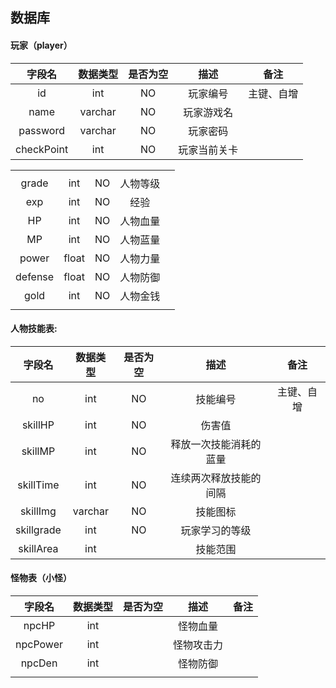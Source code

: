 ## 数据库

#### 玩家（player）

|   字段名   | 数据类型 | 是否为空 |     描述     |    备注    |
| :--------: | :------: | :------: | :----------: | :--------: |
|     id     |   int    |    NO    |   玩家编号   | 主键、自增 |
|    name    | varchar  |    NO    |  玩家游戏名  |            |
|  password  | varchar  |    NO    |   玩家密码   |            |
| checkPoint |   int    |    NO    | 玩家当前关卡 |            |

|         |       |      |          |      |
| :-----: | :---: | :--: | :------: | :--: |
|         |       |      |          |      |
|  grade  |  int  |  NO  | 人物等级 |      |
|   exp   |  int  |  NO  |   经验   |      |
|   HP    |  int  |  NO  | 人物血量 |      |
|   MP    |  int  |  NO  | 人物蓝量 |      |
|  power  | float |  NO  | 人物力量 |      |
| defense | float |  NO  | 人物防御 |      |
|  gold   |  int  |  NO  | 人物金钱 |      |
|         |       |      |          |      |

#### 人物技能表:

|   字段名   | 数据类型 | 是否为空 |          描述          |    备注    |
| :--------: | :------: | :------: | :--------------------: | :--------: |
|     no     |   int    |    NO    |        技能编号        | 主键、自增 |
|  skillHP   |   int    |    NO    |         伤害值         |            |
|  skillMP   |   int    |    NO    | 释放一次技能消耗的蓝量 |            |
| skillTime  |   int    |    NO    | 连续两次释放技能的间隔 |            |
|  skillImg  | varchar  |    NO    |        技能图标        |            |
| skillgrade |   int    |    NO    |     玩家学习的等级     |            |
| skillArea  |   int    |          |        技能范围        |            |

#### 怪物表（小怪）

|  字段名  | 数据类型 | 是否为空 |    描述    | 备注 |
| :------: | :------: | :------: | :--------: | :--: |
|  npcHP   |   int    |          |  怪物血量  |      |
| npcPower |   int    |          | 怪物攻击力 |      |
|  npcDen  |   int    |          |  怪物防御  |      |
|          |          |          |            |      |

